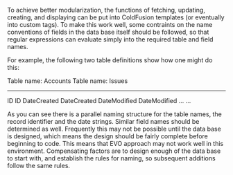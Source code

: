 <div id="wikitext">

<span id="excerpt"></span> To achieve better modularization, the
functions of fetching, updating, creating, and displaying can be put
into ColdFusion templates (or eventually into custom tags). To make this
work well, some contraints on the name conventions of fields in the data
base itself should be followed, so that regular expressions can evaluate
simply into the required table and field names. <span
id="excerptend"></span>

For example, the following two table definitions show how one might do
this:

<div class="vspace">

</div>

<div style="margin: 0px auto;">

  Table name: Accounts   Table name: Issues
  ---------------------- --------------------
  ID                     ID
  DateCreated            DateCreated
  DateModified           DateModified
  ...                    ...

</div>

As you can see there is a parallel naming structure for the table names,
the record identifier and the date strings. Similar field names should
be determined as well. Frequently this may not be possible until the
data base is designed, which means the design should be fairly complete
before beginning to code. This means that EVO approach may not work well
in this environment. Compensating factors are to design enough of the
data base to start with, and establish the rules for naming, so
subsequent additions follow the same rules.

<div class="vspace">

</div>

</div>

